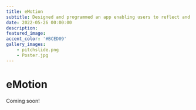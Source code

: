 ```yaml
---
title: eMotion
subtitle: Designed and programmed an app enabling users to reflect and search for workouts based on emotion.
date: 2022-05-26 00:00:00
description: 
featured_image: 
accent_color: '#BCED09'
gallery_images:
    - pitchslide.png
    - Poster.jpg
---
```

# eMotion

Coming soon!
